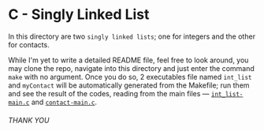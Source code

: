 # C - Singly Linked List
In this directory are two `singly linked lists`;
one for integers and the other for contacts.

While I'm yet to write a detailed README file, feel free to look around,
you may clone the repo, navigate into this directory and just enter the command `make` with no argument.
Once you do so, 2 executables file named `int_list` and `myContact` will be automatically generated from the Makefile;
run them and see the result of the codes, reading from the main files — [`int_list-main.c`](./int_list-main.c) and [`contact-main.c`](./contact-main.c).

###### THANK YOU
